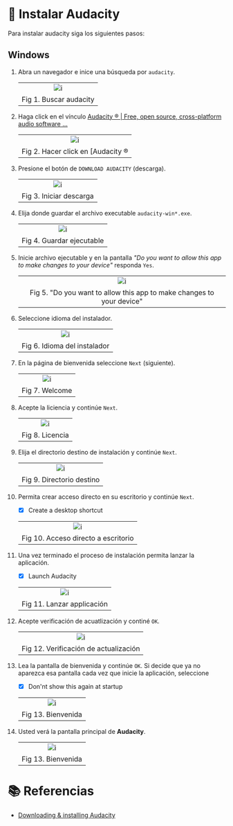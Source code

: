 # :book: Instalar Audacity

Para instalar audacity siga los siguientes pasos:

## Windows

1. Abra un navegador e inice una búsqueda por `audacity`.

    ||
    |:--:|
    |![i](img/audacity_01.png)|
    |Fig 1. Buscar audacity|

2. Haga click en el vínculo [Audacity ® | Free, open source, cross-platform audio software ...](https://www.audacityteam.org/)

    ||
    |:--:|
    |![i](img/audacity_02.png)|
    |Fig 2. Hacer click en [Audacity ® | Free, open source, cross-platform audio software](https://www.audacityteam.org/)|

3. Presione el botón de `DOWNLOAD AUDACITY` (descarga).

    ||
    |:--:|
    |![i](img/audacity_03.png)|
    |Fig 3. Iniciar descarga|


4. Elija donde guardar el archivo executable `audacity-win*.exe`.

    ||
    |:--:|
    |![i](img/audacity_04.png)|
    |Fig 4. Guardar ejecutable|

5. Inicie archivo ejecutable y en la pantalla _"Do you want to allow this app to make changes to your device"_ responda `Yes`.

    ||
    |:--:|
    |![i](img/audacity_05.png)|
    |Fig 5. "Do you want to allow this app to make changes to your device"|


6. Seleccione idioma del instalador.

    ||
    |:--:|
    |![i](img/audacity_06.png)|
    |Fig 6. Idioma del instalador|


7. En la página de bienvenida seleccione `Next` (siguiente).

    ||
    |:--:|
    |![i](img/audacity_07.png)|
    |Fig 7. Welcome|


8. Acepte la liciencia y continúe `Next`.

    ||
    |:--:|
    |![i](img/audacity_08.png)|
    |Fig 8. Licencia|


9.  Elija el directorio destino de instalación y continúe `Next`.

    ||
    |:--:|
    |![i](img/audacity_09.png)|
    |Fig 9. Directorio destino|


10. Permita crear acceso directo en su escritorio y continúe `Next`. 

    - [x] Create a desktop shortcut

    ||
    |:--:|
    |![i](img/audacity_10.png)|
    |Fig 10. Acceso directo a escritorio|


11. Una vez terminado el proceso de instalación permita lanzar la aplicación.

    - [x] Launch Audacity

    ||
    |:--:|
    |![i](img/audacity_11.png)|
    |Fig 11. Lanzar applicación|


12. Acepte verificación de acuatlización y continé `OK`.

    ||
    |:--:|
    |![i](img/audacity_12.png)|
    |Fig 12. Verificación de actualización| 


13. Lea la pantalla de bienvenida y continúe `OK`. Si decide que ya no aparezca esa pantalla cada vez que inicie la aplicación, seleccione

    - [x] Don'nt show this again at startup

    ||
    |:--:|
    |![i](img/audacity_13.png)|
    |Fig 13. Bienvenida| 


14. Usted verá la pantalla principal de **Audacity**.

    ||
    |:--:|
    |![i](img/audacity_14.png)|
    |Fig 13. Bienvenida| 


# :books: Referencias
- [Downloading & installing Audacity](https://support.audacityteam.org/basics/downloading-and-installing-audacity)